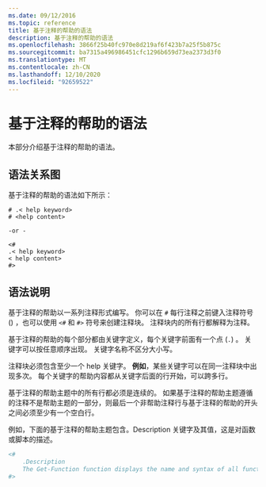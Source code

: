 ```yaml
---
ms.date: 09/12/2016
ms.topic: reference
title: 基于注释的帮助的语法
description: 基于注释的帮助的语法
ms.openlocfilehash: 3866f25b40fc970e8d219af6f423b7a25f5b875c
ms.sourcegitcommit: ba7315a496986451cfc1296b659d73ea2373d3f0
ms.translationtype: MT
ms.contentlocale: zh-CN
ms.lasthandoff: 12/10/2020
ms.locfileid: "92659522"
---
```

# <a name="syntax-of-comment-based-help"></a>基于注释的帮助的语法

本部分介绍基于注释的帮助的语法。

## <a name="syntax-diagram"></a>语法关系图

 基于注释的帮助的语法如下所示：

```
# .< help keyword>
# <help content>

-or -

<#
.< help keyword>
< help content>
#>
```

## <a name="syntax-description"></a>语法说明

 基于注释的帮助以一系列注释形式编写。 你可以在 `#` 每行注释之前键入注释符号 () ，也可以使用 `<#` 和 `#>` 符号来创建注释块。 注释块内的所有行都解释为注释。

 基于注释的帮助的每个部分都由关键字定义，每个关键字前面有一个点 (`.`) 。 关键字可以按任意顺序出现。 关键字名称不区分大小写。

 注释块必须包含至少一个 help 关键字。 **例如**，某些关键字可以在同一注释块中出现多次。 每个关键字的帮助内容都从关键字后面的行开始，可以跨多行。

 基于注释的帮助主题中的所有行都必须是连续的。 如果基于注释的帮助主题遵循的注释不是帮助主题的一部分，则最后一个非帮助注释行与基于注释的帮助的开头之间必须至少有一个空白行。

 例如，下面的基于注释的帮助主题包含。Description 关键字及其值，这是对函数或脚本的描述。

```powershell
<#
    .Description
    The Get-Function function displays the name and syntax of all functions in the session.
#>
```
